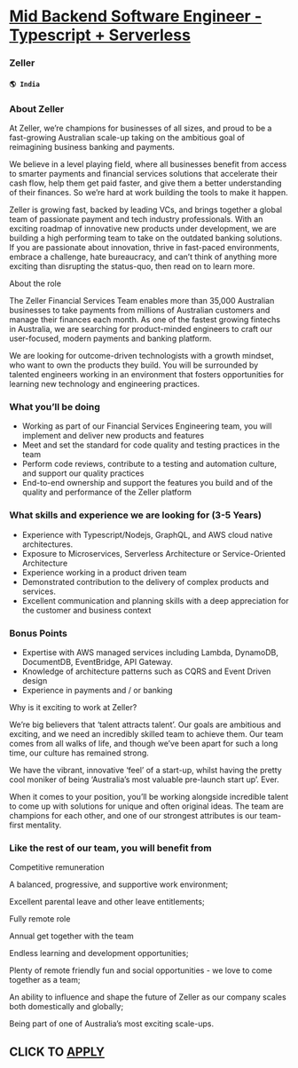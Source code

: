 # [Mid Backend Software Engineer - Typescript + Serverless](https://www.remotewlb.com/apply/mid-backend-software-engineer-typescript-serverless)  
### Zeller  
#### `🌎 India`  

### About Zeller

At Zeller, we’re champions for businesses of all sizes, and proud to be a fast-growing Australian scale-up taking on the ambitious goal of reimagining business banking and payments.

We believe in a level playing field, where all businesses benefit from access to smarter payments and financial services solutions that accelerate their cash flow, help them get paid faster, and give them a better understanding of their finances. So we’re hard at work building the tools to make it happen.

Zeller is growing fast, backed by leading VCs, and brings together a global team of passionate payment and tech industry professionals. With an exciting roadmap of innovative new products under development, we are building a high performing team to take on the outdated banking solutions. If you are passionate about innovation, thrive in fast-paced environments, embrace a challenge, hate bureaucracy, and can’t think of anything more exciting than disrupting the status-quo, then read on to learn more.

About the role

The Zeller Financial Services Team enables more than 35,000 Australian businesses to take payments from millions of Australian customers and manage their finances each month. As one of the fastest growing fintechs in Australia, we are searching for product-minded engineers to craft our user-focused, modern payments and banking platform.

We are looking for outcome-driven technologists with a growth mindset, who want to own the products they build. You will be surrounded by talented engineers working in an environment that fosters opportunities for learning new technology and engineering practices.

###  What you’ll be doing

  * Working as part of our Financial Services Engineering team, you will implement and deliver new products and features 
  * Meet and set the standard for code quality and testing practices in the team
  * Perform code reviews, contribute to a testing and automation culture, and support our quality practices
  * End-to-end ownership and support the features you build and of the quality and performance of the Zeller platform

### What skills and experience we are looking for (3-5 Years)

  * Experience with Typescript/Nodejs, GraphQL, and AWS cloud native architectures. 
  * Exposure to Microservices, Serverless Architecture or Service-Oriented Architecture
  * Experience working in a product driven team
  * Demonstrated contribution to the delivery of complex products and services. 
  * Excellent communication and planning skills with a deep appreciation for the customer and business context

### Bonus Points

  * Expertise with AWS managed services including Lambda, DynamoDB, DocumentDB, EventBridge, API Gateway. 
  * Knowledge of architecture patterns such as CQRS and Event Driven design
  * Experience in payments and / or banking

Why is it exciting to work at Zeller?

We’re big believers that ‘talent attracts talent’. Our goals are ambitious and exciting, and we need an incredibly skilled team to achieve them. Our team comes from all walks of life, and though we’ve been apart for such a long time, our culture has remained strong.

We have the vibrant, innovative ‘feel’ of a start-up, whilst having the pretty cool moniker of being ‘Australia’s most valuable pre-launch start up’. Ever.

When it comes to your position, you’ll be working alongside incredible talent to come up with solutions for unique and often original ideas. The team are champions for each other, and one of our strongest attributes is our team-first mentality.

### Like the rest of our team, you will benefit from

Competitive remuneration

A balanced, progressive, and supportive work environment;

Excellent parental leave and other leave entitlements;

Fully remote role

Annual get together with the team

Endless learning and development opportunities;

Plenty of remote friendly fun and social opportunities - we love to come together as a team;

An ability to influence and shape the future of Zeller as our company scales both domestically and globally;

Being part of one of Australia’s most exciting scale-ups.

  
## CLICK TO [APPLY](https://www.remotewlb.com/apply/mid-backend-software-engineer-typescript-serverless)

